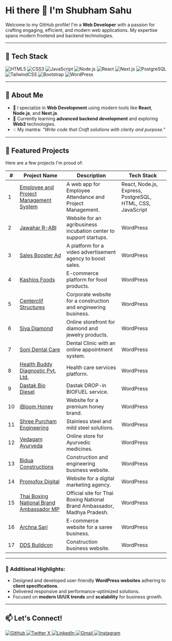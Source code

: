 # Hi there 👋 I'm Shubham Sahu

Welcome to my GitHub profile! I'm a **Web Developer** with a passion for crafting engaging, efficient, and modern web applications. My expertise spans modern frontend and backend technologies.

---

## 🌟 Tech Stack
![HTML5](https://img.shields.io/badge/-HTML5-E34F26?style=flat-square&logo=html5&logoColor=white)
![CSS3](https://img.shields.io/badge/-CSS3-1572B6?style=flat-square&logo=css3)
![JavaScript](https://img.shields.io/badge/-JavaScript-F7DF1E?style=flat-square&logo=javascript&logoColor=black)
![Node.js](https://img.shields.io/badge/-Node.js-339933?style=flat-square&logo=node.js&logoColor=white)
![React](https://img.shields.io/badge/-React-61DAFB?style=flat-square&logo=react&logoColor=black)
![Next.js](https://img.shields.io/badge/-Next.js-000000?style=flat-square&logo=nextdotjs&logoColor=white)
![PostgreSQL](https://img.shields.io/badge/-PostgreSQL-336791?style=flat-square&logo=postgresql&logoColor=white)
![TailwindCSS](https://img.shields.io/badge/-TailwindCSS-06B6D4?style=flat-square&logo=tailwindcss&logoColor=white)
![Bootstrap](https://img.shields.io/badge/-Bootstrap-563D7C?style=flat-square&logo=bootstrap&logoColor=white)
![WordPress](https://img.shields.io/badge/-WordPress-21759B?style=flat-square&logo=wordpress&logoColor=white)

---

## 🌟 About Me
- 💼 I specialize in **Web Development** using modern tools like **React**, **Node.js**, and **Next.js**.
- 🌱 Currently learning **advanced backend development** and exploring **Web3** technologies.
- 💡 My mantra: *"Write code that Craft solutions with clarity and purpose."*

---

## 📂 Featured Projects
Here are a few projects I'm proud of:

| #  | Project Name | Description | Tech Stack |
|----|------------------------------------------------------------------------|---------------------------------------------------------------------------------------------|-----------------------------------------|
| 1  | [Employee and Project Management System](https://github.com/Shubham-07x/employee-management) | A web app for Employee Attendance and Project Management. | React, Node.js, Express, PostgreSQL, HTML, CSS, JavaScript |
| 2  | [Jawahar R-ABI](https://jawaharr-abi.com) | Website for an agribusiness incubation center to support startups. | WordPress |
| 3  | [Sales Booster Ad](https://salesboosterad.com) | A platform for a video advertisement agency to boost sales. | WordPress |
| 4  | [Kashios Foods](https://kashiosfoods.com) | E-commerce platform for food products. | WordPress |
| 5  | [Centerclif Structures](https://centerclif.com) | Corporate website for a construction and engineering business. | WordPress |
| 6  | [Siya Diamond](https://siyadiamond.com) | Online storefront for diamond and jewelry products. | WordPress |
| 7  | [Soni Dental Care](https://sonidentalcare.in/) | Dental Clinic with an online appointment system. | WordPress |
| 8  | [Health Buddy Diagnostic Pvt. Ltd.](https://health-buddy.in/) | Health care services platform. | WordPress |
| 9  | [Dastak Bio Diesel](https://dastakbiodiesel.com/) | Dastak DROP-in BIOFUEL service. | WordPress |
| 10 | [iBloom Honey](https://ibloom.co.in/) | Website for a premium honey brand. | WordPress |
| 11 | [Shree Purcham Engineering](https://spcel.in/) | Stainless steel and mild steel solutions. | WordPress |
| 12 | [Vedagam Ayurveda](https://vedagam.com/) | Online store for Ayurvedic medicines. | WordPress |
| 13 | [Bidua Constructions](https://biduaconstructions.com/) | Construction and engineering business website. | WordPress |
| 14 | [Promofox Digital](https://promofox.in/) | Website for a digital marketing agency. | WordPress |
| 15 | [Thai Boxing National Brand Ambassador MP](https://thaiboxinginba.com/) | Official site for Thai Boxing National Brand Ambassador, Madhya Pradesh. | WordPress |
| 16 | [Archna Sari](https://archnasari.com/) | E-commerce website for a saree business. | WordPress |
| 17 | [DDS Buildcon](https://ddsbuildcon.com/) | Construction business website. | WordPress |

---

### 🌟 Additional Highlights:
- Designed and developed user-friendly **WordPress websites** adhering to **client specifications**.
- Delivered responsive and performance-optimized solutions.
- Focused on **modern UI/UX trends** and **scalability** for business growth.

---

## 📫 Let's Connect!
<p>
  <a href="https://github.com/Shubham-07x/" target="_blank">
    <img alt="GitHub" src="https://img.shields.io/badge/GitHub-%2312100E.svg?&style=for-the-badge&logo=Github&logoColor=white" />
  </a> 
  <a href="https://x.com/py_code_" target="_blank">
    <img alt="Twitter X" src="https://img.shields.io/badge/x-%231DA1F2.svg?&style=for-the-badge&logo=twitter&logoColor=white" />
  </a> 
  <a href="https://www.linkedin.com/in/shubham-web" target="_blank">
    <img alt="LinkedIn" src="https://img.shields.io/badge/linkedin-%230077B5.svg?&style=for-the-badge&logo=linkedin&logoColor=white" />
  </a> 
  <a href="mailto:work.shubhamsahu@gmail.com" target="_blank">
    <img alt="Gmail" src="https://img.shields.io/badge/email-%2300A859.svg?&style=for-the-badge&logo=gmail&logoColor=white" />
  </a>
  <a href="https://www.instagram.com/shubham._.o2/" target="_blank">
    <img alt="Instagram" src="https://img.shields.io/badge/Instagram-%23E4405F.svg?&style=for-the-badge&logo=Instagram&logoColor=white" />
  </a>
</p>

